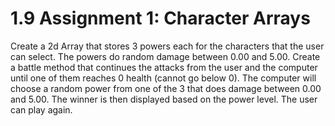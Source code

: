 # 1.9 Assignment 1: Character Arrays
 Create a 2d Array that stores 3 powers each for the characters that the user can select. The powers do random damage between 0.00 and 5.00. Create a battle method that continues the attacks from the user and the computer until one of them reaches 0 health (cannot go below 0). The computer will choose a random power from one of the 3 that does damage between 0.00 and 5.00. The winner is then displayed based on the power level. The user can play again.
